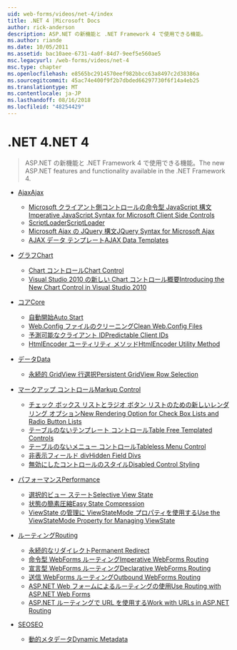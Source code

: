 ```yaml
---
uid: web-forms/videos/net-4/index
title: .NET 4 |Microsoft Docs
author: rick-anderson
description: ASP.NET の新機能と .NET Framework 4 で使用できる機能。
ms.author: riande
ms.date: 10/05/2011
ms.assetid: bac10aee-6731-4a0f-84d7-9eef5e560ae5
msc.legacyurl: /web-forms/videos/net-4
msc.type: chapter
ms.openlocfilehash: e8565bc2914570eef982bbcc63a8497c2d38386a
ms.sourcegitcommit: 45ac74e400f9f2b7dbded66297730f6f14a4eb25
ms.translationtype: MT
ms.contentlocale: ja-JP
ms.lasthandoff: 08/16/2018
ms.locfileid: "48254429"
---
```

<a name="net-4"></a><span data-ttu-id="8f2e4-103">.NET 4</span><span class="sxs-lookup"><span data-stu-id="8f2e4-103">.NET 4</span></span>
====================
> <span data-ttu-id="8f2e4-104">ASP.NET の新機能と .NET Framework 4 で使用できる機能。</span><span class="sxs-lookup"><span data-stu-id="8f2e4-104">The new ASP.NET features and functionality available in the .NET Framework 4.</span></span>


- [<span data-ttu-id="8f2e4-105">Ajax</span><span class="sxs-lookup"><span data-stu-id="8f2e4-105">Ajax</span></span>](ajax/index.md)

    - [<span data-ttu-id="8f2e4-106">Microsoft クライアント側コントロールの命令型 JavaScript 構文</span><span class="sxs-lookup"><span data-stu-id="8f2e4-106">Imperative JavaScript Syntax for Microsoft Client Side Controls</span></span>](ajax/aspnet-4-quick-hit-imperative-javascript-syntax-for-microsoft-client-side-controls.md)
    - [<span data-ttu-id="8f2e4-107">ScriptLoader</span><span class="sxs-lookup"><span data-stu-id="8f2e4-107">ScriptLoader</span></span>](ajax/aspnet-4-quick-hit-the-scriptloader.md)
    - [<span data-ttu-id="8f2e4-108">Microsoft Ajax の JQuery 構文</span><span class="sxs-lookup"><span data-stu-id="8f2e4-108">JQuery Syntax for Microsoft Ajax</span></span>](ajax/aspnet-4-quick-hit-jquery-syntax-for-microsoft-ajax.md)
    - [<span data-ttu-id="8f2e4-109">AJAX データ テンプレート</span><span class="sxs-lookup"><span data-stu-id="8f2e4-109">AJAX Data Templates</span></span>](ajax/aspnet-4-quick-hit-ajax-data-templates.md)
- [<span data-ttu-id="8f2e4-110">グラフ</span><span class="sxs-lookup"><span data-stu-id="8f2e4-110">Chart</span></span>](chart/index.md)

    - [<span data-ttu-id="8f2e4-111">Chart コントロール</span><span class="sxs-lookup"><span data-stu-id="8f2e4-111">Chart Control</span></span>](chart/aspnet-4-quick-hit-chart-control.md)
    - [<span data-ttu-id="8f2e4-112">Visual Studio 2010 の新しい Chart コントロール概要</span><span class="sxs-lookup"><span data-stu-id="8f2e4-112">Introducing the New Chart Control in Visual Studio 2010</span></span>](chart/aspnet-4-how-do-i-introducing-the-new-chart-control-in-visual-studio-2010.md)
- [<span data-ttu-id="8f2e4-113">コア</span><span class="sxs-lookup"><span data-stu-id="8f2e4-113">Core</span></span>](core/index.md)

    - [<span data-ttu-id="8f2e4-114">自動開始</span><span class="sxs-lookup"><span data-stu-id="8f2e4-114">Auto Start</span></span>](core/aspnet-4-quick-hit-auto-start.md)
    - [<span data-ttu-id="8f2e4-115">Web.Config ファイルのクリーニング</span><span class="sxs-lookup"><span data-stu-id="8f2e4-115">Clean Web.Config Files</span></span>](core/aspnet-4-quick-hit-clean-webconfig-files.md)
    - [<span data-ttu-id="8f2e4-116">予測可能なクライアント ID</span><span class="sxs-lookup"><span data-stu-id="8f2e4-116">Predictable Client IDs</span></span>](core/aspnet-4-quick-hit-predictable-client-ids.md)
    - [<span data-ttu-id="8f2e4-117">HtmlEncoder ユーティリティ メソッド</span><span class="sxs-lookup"><span data-stu-id="8f2e4-117">HtmlEncoder Utility Method</span></span>](core/aspnet-4-quick-hit-the-htmlencoder-utility-method.md)
- [<span data-ttu-id="8f2e4-118">データ</span><span class="sxs-lookup"><span data-stu-id="8f2e4-118">Data</span></span>](data/index.md)

    - [<span data-ttu-id="8f2e4-119">永続的 GridView 行選択</span><span class="sxs-lookup"><span data-stu-id="8f2e4-119">Persistent GridView Row Selection</span></span>](data/aspnet-4-quick-hit-persistent-gridview-row-selection.md)
- [<span data-ttu-id="8f2e4-120">マークアップ コントロール</span><span class="sxs-lookup"><span data-stu-id="8f2e4-120">Markup Control</span></span>](markup-control/index.md)

    - [<span data-ttu-id="8f2e4-121">チェック ボックス リストとラジオ ボタン リストのための新しいレンダリング オプション</span><span class="sxs-lookup"><span data-stu-id="8f2e4-121">New Rendering Option for Check Box Lists and Radio Button Lists</span></span>](markup-control/aspnet-4-quick-hit-new-rendering-option-for-check-box-lists-and-radio-button-lists.md)
    - [<span data-ttu-id="8f2e4-122">テーブルのないテンプレート コントロール</span><span class="sxs-lookup"><span data-stu-id="8f2e4-122">Table Free Templated Controls</span></span>](markup-control/aspnet-4-quick-hit-table-free-templated-controls.md)
    - [<span data-ttu-id="8f2e4-123">テーブルのないメニュー コントロール</span><span class="sxs-lookup"><span data-stu-id="8f2e4-123">Tableless Menu Control</span></span>](markup-control/aspnet-4-quick-hit-tableless-menu-control.md)
    - [<span data-ttu-id="8f2e4-124">非表示フィールド div</span><span class="sxs-lookup"><span data-stu-id="8f2e4-124">Hidden Field Divs</span></span>](markup-control/aspnet-4-quick-hit-hidden-field-divs.md)
    - [<span data-ttu-id="8f2e4-125">無効にしたコントロールのスタイル</span><span class="sxs-lookup"><span data-stu-id="8f2e4-125">Disabled Control Styling</span></span>](markup-control/aspnet-4-quick-hit-disabled-control-styling.md)
- [<span data-ttu-id="8f2e4-126">パフォーマンス</span><span class="sxs-lookup"><span data-stu-id="8f2e4-126">Performance</span></span>](performance/index.md)

    - [<span data-ttu-id="8f2e4-127">選択的ビュー ステート</span><span class="sxs-lookup"><span data-stu-id="8f2e4-127">Selective View State</span></span>](performance/aspnet-4-quick-hit-selective-view-state.md)
    - [<span data-ttu-id="8f2e4-128">状態の簡素圧縮</span><span class="sxs-lookup"><span data-stu-id="8f2e4-128">Easy State Compression</span></span>](performance/aspnet-4-quick-hit-easy-state-compression.md)
    - [<span data-ttu-id="8f2e4-129">ViewState の管理に ViewStateMode プロパティを使用する</span><span class="sxs-lookup"><span data-stu-id="8f2e4-129">Use the ViewStateMode Property for Managing ViewState</span></span>](performance/how-do-i-use-the-viewstatemode-property-for-managing-viewstate.md)
- [<span data-ttu-id="8f2e4-130">ルーティング</span><span class="sxs-lookup"><span data-stu-id="8f2e4-130">Routing</span></span>](routing/index.md)

    - [<span data-ttu-id="8f2e4-131">永続的なリダイレクト</span><span class="sxs-lookup"><span data-stu-id="8f2e4-131">Permanent Redirect</span></span>](routing/aspnet-4-quick-hit-permanent-redirect.md)
    - [<span data-ttu-id="8f2e4-132">命令型 WebForms ルーティング</span><span class="sxs-lookup"><span data-stu-id="8f2e4-132">Imperative WebForms Routing</span></span>](routing/aspnet-4-quick-hit-imperative-webforms-routing.md)
    - [<span data-ttu-id="8f2e4-133">宣言型 WebForms ルーティング</span><span class="sxs-lookup"><span data-stu-id="8f2e4-133">Declarative WebForms Routing</span></span>](routing/aspnet-4-quick-hit-declarative-webforms-routing.md)
    - [<span data-ttu-id="8f2e4-134">送信 WebForms ルーティング</span><span class="sxs-lookup"><span data-stu-id="8f2e4-134">Outbound WebForms Routing</span></span>](routing/aspnet-4-quick-hit-outbound-webforms-routing.md)
    - [<span data-ttu-id="8f2e4-135">ASP.NET Web フォームによるルーティングの使用</span><span class="sxs-lookup"><span data-stu-id="8f2e4-135">Use Routing with ASP.NET Web Forms</span></span>](routing/how-do-i-use-routing-with-aspnet-web-forms.md)
    - [<span data-ttu-id="8f2e4-136">ASP.NET ルーティングで URL を使用する</span><span class="sxs-lookup"><span data-stu-id="8f2e4-136">Work with URLs in ASP.NET Routing</span></span>](routing/how-do-i-work-with-urls-in-aspnet-routing.md)
- [<span data-ttu-id="8f2e4-137">SEO</span><span class="sxs-lookup"><span data-stu-id="8f2e4-137">SEO</span></span>](seo/index.md)

    - [<span data-ttu-id="8f2e4-138">動的メタデータ</span><span class="sxs-lookup"><span data-stu-id="8f2e4-138">Dynamic Metadata</span></span>](seo/aspnet-4-quick-hit-dynamic-metadata.md)
